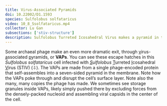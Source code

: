 ```yaml
---
title: Virus-Associated Pyramids
doi: 10.22002/D1.1593
species: Sulfolobus solfataricus
video: 10_8_Ssolfataricus.mp4
collector: Lu Gan
subsections: ['stiv-structure']
description: Sulfolobus Turreted Icosahedral Virus makes a pyramid in the membrane of infected archaea like Sulfolobus solfataricus to release replicated copies
---
```


Some archaeal phage make an even more dramatic exit, through <u>v</u>irus-<u>a</u>ssociated <u>p</u>yramids, or **VAPs**. You can see these escape hatches in this *Sulfolobus solfataricus* cell infected with *<u>S</u>ulfolobus* <u>T</u>urreted <u>I</u>cosahedral <u>V</u>irus (STIV) (⇩). The VAPs are made from a single phage-encoded protein that self-assembles into a seven-sided pyramid in the membrane. Note how the VAPs poke through and disrupt the cell’s surface layer. Note also the many, many copies the phage has made. We sometimes see storage granules inside VAPs, likely simply pushed there by excluding forces from the densely-packed nucleoid and assembling viral capsids in the center of the cell.


